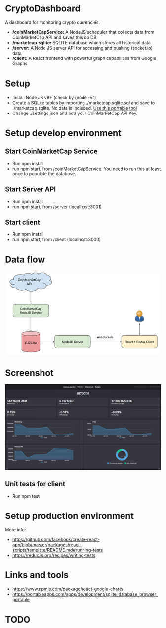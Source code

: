 # CryptoDashboard

A dashboard for monitoring crypto currencies.

-   **/coinMarketCapService:** A NodeJS scheduler that collects data from CoinMarketCap API and saves this do DB
-   **/marketcap.sqlite:** SQLITE database which stores all historical data
-   **/server:** A Node JS server API for accessing and pushing (socket.io) data
-   **/client:** A React frontend with powerful graph capabilities from Google Graphs

# Setup

-   Install Node JS v8+ (check by (node -v")
-   Create a SQLite tables by importing ./marketcap.sqlite.sql and save to ./marketcap.sqlite. No data is included.
    [Use this portable tool](https://portableapps.com/apps/development/sqlite_database_browser_portable)
-   Change ./settings.json and add your CoinMarketCap API Key.

# Setup develop environment

## Start CoinMarketCap Service

-   Run npm install
-   run npm start, from /coinMarketCapService. You need to run this at least once to populate the database.

## Start Server API

-   Run npm install
-   run npm start, from /server (localhost:3001)

## Start client

-   Run npm install
-   run npm start, from /client (localhost:3000)

# Data flow

![alt dataflow](CryptoDashboard.png)

# Screenshot

![alt screenshot](Screenshot.png)

## Unit tests for client

-   Run npm test

# Setup production environment

More info:

-   https://github.com/facebook/create-react-app/blob/master/packages/react-scripts/template/README.md#running-tests
-   https://redux.js.org/recipes/writing-tests

# Links and tools

-   https://www.npmjs.com/package/react-google-charts
-   https://portableapps.com/apps/development/sqlite_database_browser_portable

# TODO
